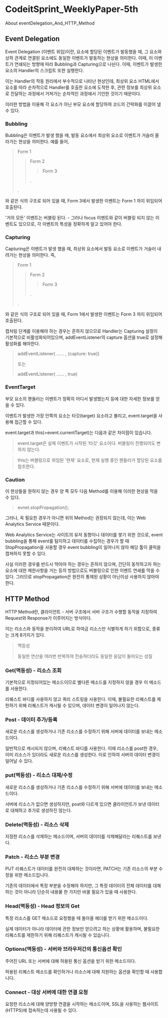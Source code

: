
# CodeitSprint_WeeklyPaper-5th
About eventDelegation_And_HTTP_Method

## Event Delegation
Event Delegation (이벤트 위임)이란, 요소에 할당된 이벤트가 발동했을 때, 그 요소와 상하 관계로 연결된 요소에도 동일한 이벤트가 발동하는 현상을 의미한다. 이때, 이 이벤트가 연쇄되는 방향에 따라 Bubbling과 Capturing으로 나뉜다.
이때, 이벤트가 발생한 요소의 Handler의 스크립트 또한 실행한다.

이는 Handler의 작동 원리에서 부수적으로 나타난 현상인데, 최상위 요소 HTML에서 요소를 따라 순차적으로 Handler를 호출한 요소에 도착한 후, 관련 정보를 최상위 요소로 전달하는 과정에서 거쳐가는 순차적인 과정에서 기인한 것이기 때문이다.

이러한 방법을 이용해 각 요소가 아닌 부모 요소에 할당하여 코드의 간략화를 이끌어 낼 수 있다.

### Bubbling
Bubbling은 이벤트가 발생 했을 때, 발동 요소에서 최상위 요소로 이벤트가 거슬러 올라가는 현상을 의미한다. 예를 들어,
 
  > Form 1
  >> Form 2
  >>> Form 3
  >>> 
  >> .
  >> 
  > .

와 같은 식의 구조로 되어 있을 때, Form 3에서 발생한 이벤트는 Form 1 까지 위임되어 호출된다.

'거의 모든' 이벤트는 버블링 된다. - 그러나 focus 이벤트와 같이 버블링 되지 않는 이벤트도 있으므로, 각 이벤트의 특성을 정확하게 알고 있어야 한다.

### Capturing
Capturing은 이벤트가 발생 했을 때, 최상위 요소에서 발동 요소로 이벤트가 거슬러 내려가는 현상을 의미한다. 즉,
 
  > Form 1
  >> Form 2
  >>> Form 3
  >>> 
  >> .
  >> 
  > .

와 같은 식의 구조로 되어 있을 때, Form 1에서 발생한 이벤트는 Form 3 까지 위임되어 호출된다.

캡처링 단계를 이용해야 하는 경우는 흔하지 않으므로 Handler는 Capturing 설정이 기본적으로 비활성화되어있으며, addEventListener의 capture 옵션을 true로 설정해 활성화를 해야한다.
> addEventListener( ...... , {capture: true})
>
> 또는
>
> addEventListener( ...... , true)

### EventTarget
부모 요소의 핸들러는 이벤트가 정확히 어디서 발생했는지 등에 대한 자세한 정보를 얻을 수 있다.

이벤트가 발생한 가장 안쪽의 요소는 타깃(target) 요소라고 불리고, event.target을 사용해 접근할 수 있다.

event.target과 this(=event.currentTarget)는 다음과 같은 차이점이 있습니다.

> event.target은 실제 이벤트가 시작된 ‘타깃’ 요소이다. 버블링이 진행되어도 변하지 않는다.

> this는 버블링으로 위임된 '현재' 요소로, 현재 실행 중인 핸들러가 할당된 요소를 참조한다.

### Caution
이 현상들을 원하지 않는 경우 양 쪽 모두 다음 Method를 이용해 이러한 현상을 막을 수 있다.
 > evnet.stopPropagation();

그러나, 꼭 필요한 경우가 아니면 위의 Method는 권장되지 않는데, 이는 Web Analytics Service 때문이다.

Web Analytics Service는 사이트의 유저 동향이나 데이터를 쌓기 위한 것으로,  event bubbling을 통해 event를 탐지하고 데이터를 수집하는 경우가 할 때
StopPropagation을 사용할 경우 event bubbling이 일어나지 않아 해당 툴이 클릭을 캡쳐하지 못할 수 있다.

사실 이러한 경우를 반드시 막아야 하는 경우는 흔하지 않으며, 간단히 동작하고자 하는 요소에 대한 제한사항을 거는 등의 방법으로도 버블링으로 인한 이벤트 연쇄를 막을 수 있다.
그러므로 stopPropagation은 완전히 통제된 상황이 아닌이상 사용하지 않아야 한다.

## HTTP Method
HTTP Method란, 클라이언트 - 서버 구조에서 서버 구조가 수행할 동작을 지정하여 Request와 Response가 이루어지는 방식이다.

이는 리소스와 동작을 분리하여 URL로 하여금 리소스만 식별하게 하기 위함으로, 종류는 크게 8가지가 있다.

> 멱등성
>
> 동일한 연산을 여러번 반복하여 전송하더라도 동일한 응답이 돌아오는 성질

### Get(멱등성) - 리소스 조회
기본적으로 지정되어있는 메소드이므로 별다른 메소드를 지정하지 않을 경우 이 메소드를 사용한다.

리퀘스트 바디를 사용하지 않고 쿼리 스트링을 사용한다. 이때, 불필요한 리퀘스트를 제한하기 위해 리퀘스트가 캐시될 수 있으며, 데이터 변경이 일어나지 않는다.

### Post - 데이터 추가/등록
새로운 리소스를 생성하거나 기존 리소스를 수정하기 위해 서버에 데이터를 보내는 메소드이다.

일반적으로 캐시되지 않으며, 리퀘스트 바디를 사용한다. 이때 리소스를 post한 경우, 이미 리소스가 있더라도 새로운 리소스를 생성한다.
이로 인하여 서버의 데이터 변경이 일어날 수 있다.

### put(멱등성) - 리소스 대체/수정
새로운 리소스를 생성하거나 기존 리소스를 수정하기 위해 서버에 데이터를 보내는 메소드이다.

서버에 리소스가 없으면 생성하지만, post와 다르게 있으면 클라이언트가 보낸 데이터로 대체하고 추가로 생성하진 않는다.

### Delete(멱등성) - 리소스 삭제
지정한 리소스를 삭제하는 메소드이며, 서버의 데이터를 삭제해달라는 리퀘스트를 보낸다.

### Patch - 리소스 부분 변경
PUT 리퀘스트가 데이터를 완전히 대체하는 것이라면, PATCH는 기존 리소스의 부분 수정을 위한 메소드입니다.

기존의 데이터에서 특정 부분을 수정해야 하지만, 그 특정 데이터의 전체 데이터를 대체하는 것이 아니라 단순히 내용물 한 가지만 바꿀 필요가 있을 때 사용한다.

### Head(멱등성) - Head 정보의 Get
특정 리소스를 GET 메소드로 요청했을 때 돌아올 헤더를 받기 위한 메소드이다.

실제 데이터가 아니라 데이터에 관한 정보만 얻으려고 하는 상황에 활용하며, 불필요한 리퀘스트를 제한하기 위해 리퀘스트가 캐시될 수 있습니다.

### Options(멱등성) - 서버와 브라우저간의 통신옵션 확인
주어진 URL 또는 서버에 대해 허용된 통신 옵션을 받기 위한 메소드이다.

허용된 리퀘스트 메소드를 확인하거나 리소스에 대해 지원하는 옵션을 확인할 때 사용합니다.

### Connect - 대상 서버에 대한 연결 요청
요청한 리소스에 대해 양방향 연결을 시작하는 메소드이며, SSL을 사용하는 웹사이트(HTTPS)에 접속하는데 사용될 수 있다.
